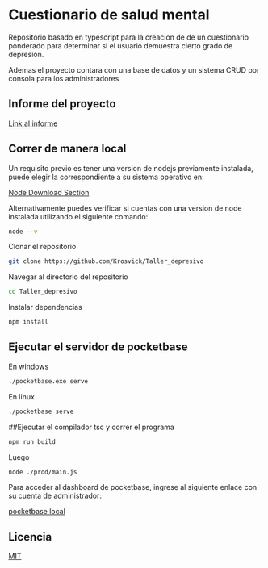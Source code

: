 # Cuestionario de salud mental  
Repositorio basado en typescript para la creacion de
de un cuestionario ponderado para determinar si el
usuario demuestra cierto grado de depresión.

Ademas el proyecto contara con una base de datos y
un sistema CRUD por consola para los administradores
## Informe del proyecto

[Link al informe](https://universidadarturoprat230-my.sharepoint.com/:w:/g/personal/fvirgilio_estudiantesunap_cl/Ef3v6LOrwWBPhS_KgbiwHLMBq8mVK0SEnSri9b31jgvAvw?e=aFVIlV)

## Correr de manera local

Un requisito previo es tener una version de nodejs
previamente instalada, puede elegir la correspondiente
a su sistema operativo en:

[Node Download Section](https://nodejs.org/en/download/)

Alternativamente puedes verificar si cuentas con una version
de node instalada utilizando el siguiente comando:

~~~bash  
node --v
~~~

Clonar el repositorio  

~~~bash  
git clone https://github.com/Krosvick/Taller_depresivo
~~~

Navegar al directorio del repositorio 

~~~bash  
cd Taller_depresivo
~~~

Instalar dependencias  

~~~bash  
npm install
~~~
## Ejecutar el servidor de pocketbase

En windows 

~~~bash
./pocketbase.exe serve 
~~~

En linux
~~~bash
./pocketbase serve
~~~
##Ejecutar el compilador tsc y correr el programa
~~~bash
npm run build
~~~
Luego
~~~bash
node ./prod/main.js
~~~

Para acceder al dashboard de pocketbase, ingrese al siguiente enlace con su cuenta de administrador:

[pocketbase local](http://127.0.0.1:8090/_/)

## Licencia

[MIT](https://choosealicense.com/licenses/mit/)
